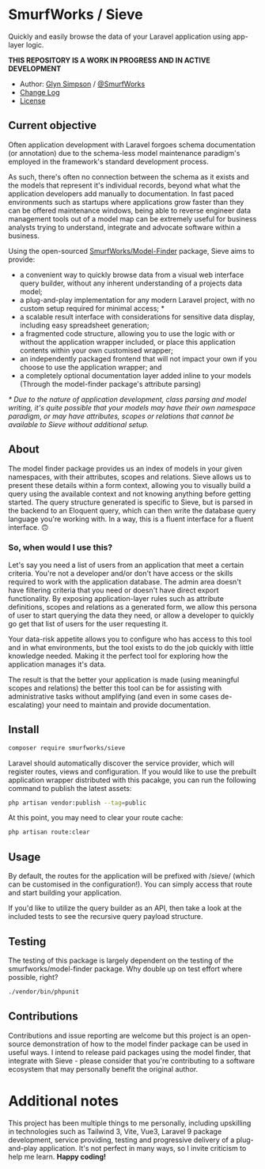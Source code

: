 # SmurfWorks / Sieve

Quickly and easily browse the data of your Laravel application using app-layer logic.

**THIS REPOSITORY IS A WORK IN PROGRESS AND IN ACTIVE DEVELOPMENT**

- Author:  [Glyn Simpson](https://www.smurfworks.com) / [@SmurfWorks](https://www.twitter.com/smurfworks)
- [Change Log](./CHANGELOG.md)
- [License](./LICENSE.md)

## Current objective

Often application development with Laravel forgoes schema documentation (or annotation) due to the schema-less model maintenance paradigm's employed in the framework's standard development process.

As such, there's often no connection between the schema as it exists and the models that represent it's individual records, beyond what what the application developers add manually to documentation. In fast paced environments such as startups where applications grow faster than they can be offered maintenance windows, being able to reverse engineer data management tools out of a model map can be extremely useful for business analysts trying to understand, integrate and advocate software within a business.

Using the open-sourced [SmurfWorks/Model-Finder](https://www.github.com/SmurfWorks/Model-Finder) package, Sieve aims to provide:

- a convenient way to quickly browse data from a visual web interface query builder, without any inherent understanding of a projects data model;
- a plug-and-play implementation for any modern Laravel project, with no custom setup required for minimal access; *
- a scalable result interface with considerations for sensitive data display, including easy spreadsheet generation;
- a fragmented code structure, allowing you to use the logic with or without the application wrapper included, or place this application contents within your own customised wrapper;
- an independently packaged frontend that will not impact your own if you choose to use the application wrapper; and
- a completely optional documentation layer added inline to your models (Through the model-finder package's attribute parsing)

_* Due to the nature of application development, class parsing and model writing, it's quite possible that your models may have their own namespace paradigm, or may have attributes, scopes or relations that cannot be available to Sieve without additional setup._

## About

The model finder package provides us an index of models in your given namespaces, with their attributes, scopes and relations. Sieve allows us to present these details within a form context, allowing you to visually build a query using the available context and not knowing anything before getting started. The query structure generated is specific to Sieve, but is parsed in the backend to an Eloquent query, which can then write the database query language you're working with. In a way, this is a fluent interface for a fluent interface. 🙃

### So, when would I use this?

Let's say you need a list of users from an application that meet a certain criteria. You're not a developer and/or don't have access or the skills required to work with the application database. The admin area doesn't have filtering criteria that you need or doesn't have direct export functionality. By exposing application-layer rules such as attribute definitions, scopes and relations as a generated form, we allow this persona of user to start querying the data they need, or allow a developer to quickly go get that list of users for the user requesting it.

Your data-risk appetite allows you to configure who has access to this tool and in what environments, but the tool exists to do the job quickly with little knowledge needed. Making it the perfect tool for exploring how the application manages it's data. 

The result is that the better your application is made (using meaningful scopes and relations) the better this tool can be for assisting with administrative tasks without amplifying (and even in some cases de-escalating) your need to maintain and provide documentation.

## Install

```bash
composer require smurfworks/sieve
```

Laravel should automatically discover the service provider, which will register routes, views and configuration. If you would like to use the prebuilt application wrapper distributed with this pacakge, you can run the following command to publish the latest assets:

```bash
php artisan vendor:publish --tag=public
```

At this point, you may need to clear your route cache:

```bash
php artisan route:clear
```

## Usage

By default, the routes for the application will be prefixed with /sieve/ (which can be customised in the configuration!). You can simply access that route and start building your application. 

If you'd like to utilize the query builder as an API, then take a look at the included tests to see the recursive query payload structure. 

## Testing

The testing of this package is largely dependent on the testing of the smurfworks/model-finder package. Why double up on test effort where possible, right?

```bash
./vendor/bin/phpunit
```

## Contributions

Contributions and issue reporting are welcome but this project is an open-source demonstration of how to the model finder package can be used in useful ways. I intend to release paid packages using the model finder, that integrate with Sieve - please consider that you're contributing to a software ecosystem that may personally benefit the original author.

# Additional notes

This project has been multiple things to me personally, including upskilling in technologies such as Tailwind 3, Vite, Vue3, Laravel 9 package development, service providing, testing and progressive delivery of a plug-and-play application. It's not perfect in many ways, so I invite criticism to help me learn. **Happy coding!**
